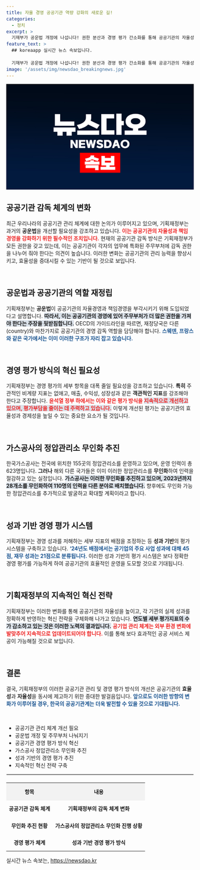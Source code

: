 ```yaml
---
title: 자율 경영 공공기관 역량 강화의 새로운 길!
categories:
  - 정치
excerpt: >
  기재부가 공운법 개정에 나섭니다! 권한 분산과 경영 평가 간소화를 통해 공공기관의 자율성과 효율성을 높여갈 예정입니다. 무인화 사례와 함께 어떻게 변화할지 주목하세요!
feature_text: >
  ## koreaapp 실시간 뉴스 속보입니다.

  기재부가 공운법 개정에 나섭니다! 권한 분산과 경영 평가 간소화를 통해 공공기관의 자율성과 효율성을 높여갈 예정입니다. 무인화 사례와 함께 어떻게 변화할지 주목하세요!
image: '/assets/img/newsdao_breakingnews.jpg'
---
```


<p><img src="/assets/img/newsdao_breakingnews.jpg" alt="koreaapp 속보" /></p>

<h2 data-ke-size="size26">공공기관 감독 체계의 변화</h2>

<p data-ke-size="size16">최근 우리나라의 공공기관 관리 체계에 대한 논의가 이루어지고 있으며, 기획재정부는 과거의 <b>공운법</b>을 개선할 필요성을 강조하고 있습니다. <b><span style="color: #ee2323;">이는 공공기관의 자율성과 책임 경영을 강화하기 위한 필수적인 조치입니다.</span></b> 현재의 공공기관 감독 방식은 기획재정부가 모든 권한을 갖고 있는데, 이는 공공기관이 각자의 업무에 특화된 주무부처에 감독 권한을 나누어 줘야 한다는 의견이 높습니다. 이러한 변화는 공공기관의 관리 능력을 향상시키고, 효율성을 증대시킬 수 있는 기반이 될 것으로 보입니다.</p>

<p data-ke-size="size16">&nbsp;</p>

<h2 data-ke-size="size26">공운법과 공공기관의 역할 재정립</h2>

<p data-ke-size="size16">기획재정부는 <b>공운법</b>이 공공기관의 자율경영과 책임경영을 부각시키기 위해 도입되었다고 설명합니다. <b><span style="background-color: #21538527;">따라서, 이는 공공기관의 경영에 있어 주무부처가 더 많은 권한을 가져야 한다는 주장을 뒷받침합니다.</span></b> OECD의 가이드라인을 따르면, 재정당국은 다른(country)와 마찬가지로 공공기관의 경영 감독 역할을 담당해야 합니다. <b><span style="color: #1a5490;">스웨덴, 프랑스와 같은 국가에서는 이미 이러한 구조가 자리 잡고 있습니다.</span></b></p>

<p data-ke-size="size16">&nbsp;</p>

<h2 data-ke-size="size26">경영 평가 방식의 혁신 필요성</h2>

<p data-ke-size="size16">기획재정부는 경영 평가의 세부 항목을 대폭 줄일 필요성을 강조하고 있습니다. <b>특히</b> 주관적인 비계량 지표는 없애고, 매출, 수익성, 성장성과 같은 <b>객관적인 지표</b>를 강조해야 한다고 주장합니다. <b><span style="color: #ee2323;">윤석열 정부 하에서는 이와 같은 평가 방식을 <span style="background-color: #21538527;">지속적으로 개선하고 있으며, 평가부담을 줄이는 데 주력하고 있습니다.</span></span></b> 이렇게 개선된 평가는 공공기관의 효율성과 경제성을 높일 수 있는 중요한 요소가 될 것입니다.</p>

<p data-ke-size="size16">&nbsp;</p>

<h2 data-ke-size="size26">가스공사의 정압관리소 무인화 추진</h2>

<p data-ke-size="size16">한국가스공사는 전국에 위치한 155곳의 정압관리소를 운영하고 있으며, 운영 인력이 총 623명입니다. <b>그러나</b> 해외 다른 국가들은 이미 이러한 정압관리소를 <b>무인화</b>하여 인력을 절감하고 있는 실정입니다. <b><span style="background-color: #21538527;">가스공사는 이러한 무인화를 추진하고 있으며, 2023년까지 28개소를 무인화하여 110명의 인력을 다른 분야로 배치했습니다.</span></b> 향후에도 무인화 가능한 정압관리소를 추가적으로 발굴하고 확대할 계획이라고 합니다.</p>

<p data-ke-size="size16">&nbsp;</p>

<h2 data-ke-size="size26">성과 기반 경영 평가 시스템</h2>

<p data-ke-size="size16">기획재정부는 경영 성과를 저해하는 세부 지표의 배점을 조정하는 등 <b>성과 기반</b>의 평가 시스템을 구축하고 있습니다. <b><span style="color: #1a5490;">‘24년도 배점에서는 공기업의 주요 사업 성과에 대해 45점, 재무 성과는 21점으로 분류됩니다.</span></b> 이러한 성과 기반의 평가 시스템은 보다 정확한 경영 평가를 가능하게 하여 공공기관의 효율적인 운영을 도모할 것으로 기대됩니다.</p>

<p data-ke-size="size16">&nbsp;</p>

<h2 data-ke-size="size26">기획재정부의 지속적인 혁신 전략</h2>

<p data-ke-size="size16">기획재정부는 이러한 변화를 통해 공공기관의 자율성을 높이고, 각 기관의 실제 성과를 정확하게 반영하는 혁신 전략을 구체화해 나가고 있습니다. <b><span style="background-color: #21538527;">연도별 세부 평가지표의 수가 감소하고 있는 것은 이러한 노력의 결과입니다.</span></b> <b><span style="color: #ee2323;">공기업 관리 체계는 외부 환경 변화에 발맞추어 지속적으로 업데이트되어야 합니다.</span></b> 이를 통해 보다 효과적인 공공 서비스 제공이 가능해질 것으로 보입니다.</p>

<p data-ke-size="size16">&nbsp;</p>

<h2 data-ke-size="size26">결론</h2>

<p data-ke-size="size16">결국, 기획재정부의 이러한 공공기관 관리 및 경영 평가 방식의 개선은 공공기관의 <b>효율성</b>과 <b>자율성</b>을 동시에 제고하기 위한 중대한 발걸음입니다. <b><span style="color: #1a5490;">앞으로도 이러한 방향의 변화가 이루어질 경우, 한국의 공공기관계는 더욱 발전할 수 있을 것으로 기대됩니다.</span></b></p>

<p data-ke-size="size16">&nbsp;</p>

<ul>
  <li>공공기관 관리 체계 개선 필요</li>
  <li>공운법 개정 및 주무부처 나눠지기</li>
  <li>공공기관 경영 평가 방식 혁신</li>
  <li>가스공사 정압관리소 무인화 추진</li>
  <li>성과 기반의 경영 평가 추진</li>
  <li>지속적인 혁신 전략 구축</li>
</ul>

<hr style="border: 1px solid #ddd;"/>

<table style="border-collapse: collapse; width: 100%; margin-top: 20px;">
  <tr>
    <th style="text-align: center; height: 40px; background-color: #f2f2f2;">항목</th>
    <th style="text-align: center; height: 40px; background-color: #f2f2f2;">내용</th>
  </tr>
  <tr>
    <td style="text-align: center; height: 40px;"><b>공공기관 감독 체계</b></td>
    <td style="text-align: center; height: 40px;"><b>기획재정부의 감독 체계 변화</b></td>
  </tr>
  <tr>
    <td style="text-align: center; height: 40px;"><b>무인화 추진 현황</b></td>
    <td style="text-align: center; height: 40px;"><b>가스공사의 정압관리소 무인화 진행 상황</b></td>
  </tr>
  <tr>
    <td style="text-align: center; height: 40px;"><b>경영 평가 체계</b></td>
    <td style="text-align: center; height: 40px;"><b>성과 기반 경영 평가 방식</b></td>
  </tr>
</table>
실시간 뉴스 속보는, <a href="https://newsdao.kr" rel="dofollow">https://newsdao.kr</a>


